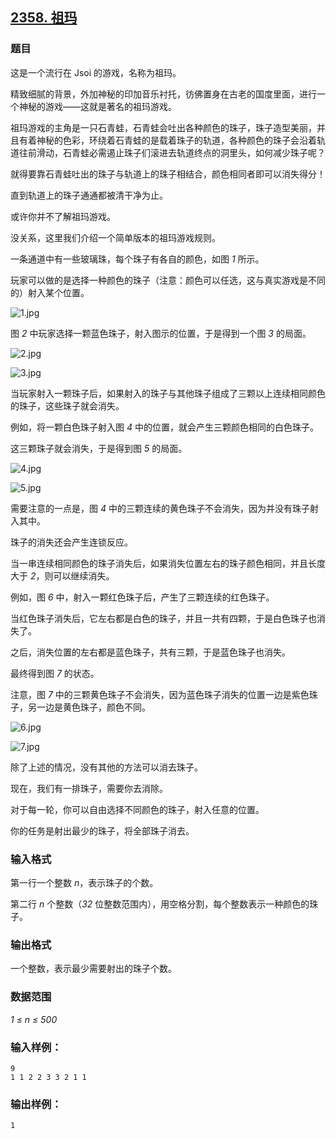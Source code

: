 ## [2358. 祖玛](https://www.acwing.com/problem/content/2360/)

### 题目

这是一个流行在 Jsoi 的游戏，名称为祖玛。

精致细腻的背景，外加神秘的印加音乐衬托，彷佛置身在古老的国度里面，进行一个神秘的游戏——这就是著名的祖玛游戏。

祖玛游戏的主角是一只石青蛙，石青蛙会吐出各种颜色的珠子，珠子造型美丽，并且有着神秘的色彩，环绕着石青蛙的是载着珠子的轨道，各种颜色的珠子会沿着轨道往前滑动，石青蛙必需遏止珠子们滚进去轨道终点的洞里头，如何减少珠子呢？

就得要靠石青蛙吐出的珠子与轨道上的珠子相结合，颜色相同者即可以消失得分！

直到轨道上的珠子通通都被清干净为止。

或许你并不了解祖玛游戏。

没关系，这里我们介绍一个简单版本的祖玛游戏规则。

一条通道中有一些玻璃珠，每个珠子有各自的颜色，如图 *1* 所示。

玩家可以做的是选择一种颜色的珠子（注意：颜色可以任选，这与真实游戏是不同的）射入某个位置。

 ![1.jpg](https://cdn.acwing.com/media/article/image/2020/08/20/19_2131a734e2-1.jpg)

图 *2* 中玩家选择一颗蓝色珠子，射入图示的位置，于是得到一个图 *3* 的局面。

 ![2.jpg](https://cdn.acwing.com/media/article/image/2020/08/20/19_48a97562e2-2.jpg)

 ![3.jpg](https://cdn.acwing.com/media/article/image/2020/08/20/19_4bd5cd30e2-3.jpg)

当玩家射入一颗珠子后，如果射入的珠子与其他珠子组成了三颗以上连续相同颜色的珠子，这些珠子就会消失。

例如，将一颗白色珠子射入图 *4* 中的位置，就会产生三颗颜色相同的白色珠子。

这三颗珠子就会消失，于是得到图 *5* 的局面。

 ![4.jpg](https://cdn.acwing.com/media/article/image/2020/08/20/19_a2a9cdc8e2-4.jpg)

 ![5.jpg](https://cdn.acwing.com/media/article/image/2020/08/20/19_a5dac664e2-5.jpg)

需要注意的一点是，图 *4* 中的三颗连续的黄色珠子不会消失，因为并没有珠子射入其中。

珠子的消失还会产生连锁反应。

当一串连续相同颜色的珠子消失后，如果消失位置左右的珠子颜色相同，并且长度大于 *2*，则可以继续消失。

例如，图 *6* 中，射入一颗红色珠子后，产生了三颗连续的红色珠子。

当红色珠子消失后，它左右都是白色的珠子，并且一共有四颗，于是白色珠子也消失了。

之后，消失位置的左右都是蓝色珠子，共有三颗，于是蓝色珠子也消失。

最终得到图 *7* 的状态。

注意，图 *7* 中的三颗黄色珠子不会消失，因为蓝色珠子消失的位置一边是紫色珠子，另一边是黄色珠子，颜色不同。

 ![6.jpg](https://cdn.acwing.com/media/article/image/2020/08/20/19_e9d60702e2-6.jpg)

 ![7.jpg](https://cdn.acwing.com/media/article/image/2020/08/20/19_eceb0baee2-7.jpg)

除了上述的情况，没有其他的方法可以消去珠子。

现在，我们有一排珠子，需要你去消除。

对于每一轮，你可以自由选择不同颜色的珠子，射入任意的位置。

你的任务是射出最少的珠子，将全部珠子消去。

### 输入格式

第一行一个整数 *n*，表示珠子的个数。

第二行 *n* 个整数（*32* 位整数范围内），用空格分割，每个整数表示一种颜色的珠子。

### 输出格式

一个整数，表示最少需要射出的珠子个数。

### 数据范围

*1 ≤ n ≤ 500*

### 输入样例：

```
9
1 1 2 2 3 3 2 1 1
```

### 输出样例：

```
1
```
